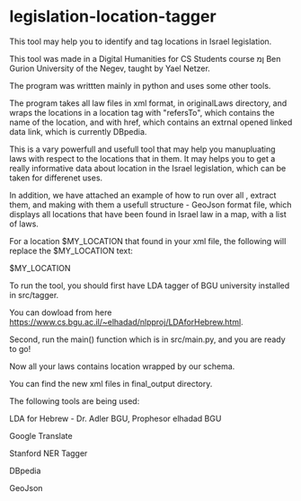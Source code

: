 # legislation-location-tagger

This tool may help you to identify and tag locations in Israel legislation.

This tool was made in a Digital Humanities for CS Students course ןמ Ben Gurion University of the Negev, taught by Yael Netzer.

The program was writtten mainly in python and uses some other tools.


The program takes all law files in xml format, in originalLaws directory, and wraps the locations in a location tag with "refersTo", which contains the name of the
location, and with href, which contains an extrnal opened linked data link, which is currently DBpedia.


This is a vary powerfull and usefull tool that may help you manupluating laws with respect to the locations that in them.
It may helps you to get a really informative data about location in the Israel legislation, which can be taken for differenet uses.


In addition, we have attached an example of how to run over all <location>, extract them, and making with them
a usefull structure - GeoJson format file, which displays all locations that have been found in Israel law in a map,
with a list of laws.


For a location $MY_LOCATION that found in your xml file, the following will replace the $MY_LOCATION text:

  <location refersTo="$MY_LOCATION" href="https://dbpedia.org/page/$MY_LOCATION">$MY_LOCATION </location>


To run the tool, you should first have LDA tagger of BGU university installed in src/tagger.

You can dowload from here https://www.cs.bgu.ac.il/~elhadad/nlpproj/LDAforHebrew.html.

Second, run the main() function which is in src/main.py, and you are ready to go!

Now all your laws contains location wrapped by our schema.

You can find the new xml files in final_output directory.

The following tools are being used:

  LDA for Hebrew - Dr. Adler BGU, Prophesor elhadad BGU

  Google Translate

  Stanford NER Tagger

  DBpedia

  GeoJson



